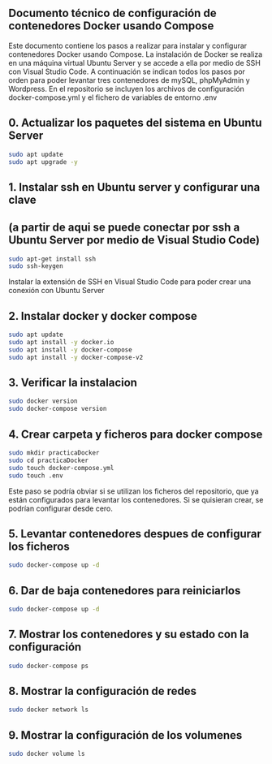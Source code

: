 ## Documento técnico de configuración de contenedores Docker usando Compose

Este documento contiene los pasos a realizar para instalar y configurar contenedores Docker usando Compose.
La instalación de Docker se realiza en una máquina virtual Ubuntu Server y se accede a ella por medio de SSH con Visual Studio Code.
A continuación se indican todos los pasos por orden para poder levantar tres contenedores de mySQL, phpMyAdmin y Wordpress.
En el repositorio se incluyen los archivos de configuración docker-compose.yml y el fichero de variables de entorno .env


## 0. Actualizar los paquetes del sistema en Ubuntu Server
```bash
sudo apt update
sudo apt upgrade -y
```

## 1. Instalar ssh en Ubuntu server y configurar una clave 
## (a partir de aqui se puede conectar por ssh a Ubuntu Server por medio de Visual Studio Code)
```bash
sudo apt-get install ssh
sudo ssh-keygen
```
Instalar la extensión de SSH en Visual Studio Code para poder crear una conexión con Ubuntu Server

## 2. Instalar docker y docker compose
```bash
sudo apt update
sudo apt install -y docker.io
sudo apt install -y docker-compose
sudo apt install -y docker-compose-v2
```

## 3. Verificar la instalacion
```bash
sudo docker version
sudo docker-compose version
```

## 4. Crear carpeta y ficheros para docker compose
```bash
sudo mkdir practicaDocker
sudo cd practicaDocker
sudo touch docker-compose.yml
sudo touch .env
```
Este paso se podría obviar si se utilizan los ficheros del repositorio, que ya están configurados para levantar los contenedores.
Si se quisieran crear, se podrían configurar desde cero.

## 5. Levantar contenedores despues de configurar los ficheros
```bash
sudo docker-compose up -d
```

## 6. Dar de baja contenedores para reiniciarlos
```bash
sudo docker-compose up -d
```

## 7. Mostrar los contenedores y su estado con la configuración
```bash
sudo docker-compose ps
```

## 8. Mostrar la configuración de redes
```bash
sudo docker network ls
```

## 9. Mostrar la configuración de los volumenes
```bash
sudo docker volume ls
```